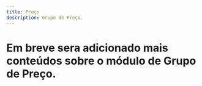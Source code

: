 ```yaml
---
title: Preço
description: Grupo de Preço.
---
```


 # Em breve sera adicionado mais conteúdos sobre o módulo de Grupo de Preço.